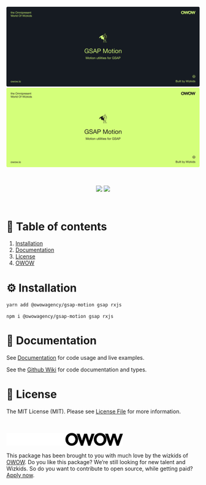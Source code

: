![banner-dark](assets/banner_dark.svg#gh-dark-mode-only)
![banner-light](assets/banner_light.svg#gh-light-mode-only)

<br>

<p align="center">
    <img src="https://img.shields.io/npm/v/@owowagency/gsap-motion">
    <img src="https://github.com/owowagency/gsap-motion/actions/workflows/publish.yml/badge.svg">
</p>

<br>

# 📖 Table of contents

1. [Installation](#%EF%B8%8F-installation)
1. [Documentation](#-documentation)
1. [License](#-license)
1. [OWOW](#owow)

# ⚙️ Installation

```
yarn add @owowagency/gsap-motion gsap rxjs
```

```
npm i @owowagency/gsap-motion gsap rxjs
```

# 📄 Documentation

See [Documentation](https://owowagency.github.io/gsap-motion) for code usage and live examples.

See the [Github Wiki](https://github.com/owowagency/gsap-motion/wiki) for code documentation and types.


# 📜 License

The MIT License (MIT). Please see [License File](./docs/LICENSE) for more information.

<br>
<br>

<img id="owow" src="assets/owow_dark.svg#gh-dark-mode-only" width="150" />
<img id="owow" src="assets/owow_light.svg#gh-light-mode-only" width="150" />

This package has been brought to you with much love by the wizkids of [OWOW](https://owow.io/). Do you like this package? We’re still looking for new talent and Wizkids. So do you want to contribute to open source, while getting paid? [Apply now](https://owow.io/careers).